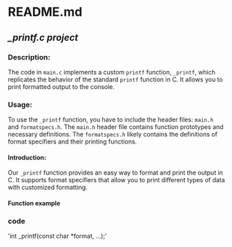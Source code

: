 # README.md
## *_printf.c project*


### Description:
The code in `main.c` implements a custom `printf` function, `_printf`, which replicates the behavior of the standard `printf` function in C. It allows you to print formatted output to the console.

### Usage:
To use the `_printf` function, you have to include the header files: `main.h` and `formatspecs.h`. The `main.h` header file contains function prototypes and necessary definitions. The `formatspecs.h` likely contains the definitions of format specifiers and their printing functions.

#### Introduction:
Our `_printf` function provides an easy way to format and print the output in C. It supports format specifiers that allow you to print different types of data with customized formatting.

#### Function example
### code
'int _printf(const  char *format, ...);'


<!--stackedit_data:
eyJoaXN0b3J5IjpbMTc5MjY5ODIzLC0xMzExNjY5Nzg1LC0xMj
A5MzQ1NTQ3LC02NDgxNjYyNDRdfQ==
-->